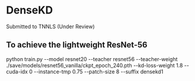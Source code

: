 # DenseKD
Submitted to TNNLS (Under Review)


## To achieve the lightweight ResNet-56
python train.py --model resnet20 --teacher resnet56 --teacher-weight ./save/models/resnet56_vanilla/ckpt_epoch_240.pth --kd-loss-weight 1.8 --cuda-idx 0 --instance-tmp 0.75 --patch-size 8 --suffix densekd1
